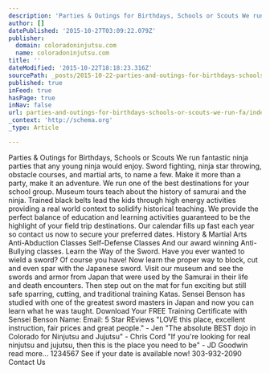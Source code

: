 ```yaml
---
description: 'Parties & Outings for Birthdays, Schools or Scouts We run fantastic ninja parties that any young ninja would enjoy. Sword fighting, ninja star throwing, obstacl'
author: []
datePublished: '2015-10-27T03:09:22.079Z'
publisher:
  domain: coloradoninjutsu.com
  name: coloradoninjutsu.com
title: ''
dateModified: '2015-10-22T18:18:23.316Z'
sourcePath: _posts/2015-10-22-parties-and-outings-for-birthdays-schools-or-scouts-we-run-fa.md
published: true
inFeed: true
hasPage: true
inNav: false
url: parties-and-outings-for-birthdays-schools-or-scouts-we-run-fa/index.html
_context: 'http://schema.org'
_type: Article

---
```

Parties & Outings for Birthdays, Schools or Scouts We run fantastic ninja parties that any young ninja would enjoy. Sword fighting, ninja star throwing, obstacle courses, and martial arts, to name a few. Make it more than a party, make it an adventure.   We run one of the best destinations for your school group. Museum tours teach about the history of samurai and the ninja. Trained black belts lead the kids through high energy activities providing a real world context to solidify historical teaching. We provide the perfect balance of education and learning activities guaranteed to be the highlight of your field trip destinations. Our calendar fills up fast each year so contact us now to secure your preferred dates.   History & Martial Arts Anti-Abduction Classes Self-Defense Classes And our award winning Anti-Bullying classes. Learn the Way of the Sword. Have you ever wanted to wield a sword? Of course you have! Now learn the proper way to block, cut and even spar with the Japanese sword. Visit our museum and see the swords and armor from Japan that were used by the Samurai in their life and death encounters. Then step out on the mat for fun exciting but still safe sparring, cutting, and traditional training Katas. Sensei Benson has studied with one of the greatest sword masters in Japan and now you can learn what he was taught.   Download Your FREE Training Certificate with Sensei Benson Name: Email:   5 Star REviews "LOVE this place, excellent instruction, fair prices and great people." - Jen "The absolute BEST dojo in Colorado for Ninjutsu and Jujutsu" - Chris Cord "If you're looking for real ninjutsu and jujutsu, then this is the place you need to be" - JD Goodwin read more... 1234567 See if your date is available now! 303-932-2090   Contact Us